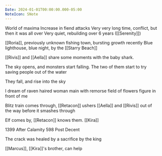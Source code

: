 ```yaml
---
Date: 2024-01-01T00:00:00.000-05:00
NoteIcon: SNote
---
```

World of maxima
Increase in fiend attacks
Very very long time, conflict, but then it was all over
Very quiet, rebuilding over 6 years ([[Serenity]])

[[Roria]], previously unknown fishing town, bursting growth recently
Blue lighthouse, blue night, by the [[Starry Beach]]

[[Rivis]] and [[Aella]] share some moments with the baby shark.

The sky opens, and monsters start falling. The two of them start to try saving people out of the water

They fall, and rise into the sky

I dream of raven haired woman
main with remorse
field of flowers
figure in front of me

Blitz train comes through, [[Retacon]] ushers [[Aella]] and [[Rivis]] out of the way before it smashes through

Elf comes by, [[Retacon]] knows them. [[Kira]]

1399 After Calamity
598 Post Decent

The crack was healed by a sacrifice by the king

[[Marcus]], [[Kira]]'s brother, can help